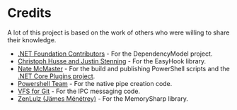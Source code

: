 # Credits

A lot of this project is based on the work of others who were willing to share their knowledge.

* [.NET Foundation Contributors](https://github.com/dotnet) - For the DependencyModel project.
* [Christoph Husse and Justin Stenning](https://github.com/EasyHook/EasyHook/blob/master/LICENSE) - For the EasyHook library.
* [Nate McMaster](https://github.com/natemcmaster) - For the build and publishing PowerShell scripts and the [.NET Core Plugins project](https://github.com/natemcmaster/DotNetCorePlugins).
* [Powershell Team](https://github.com/PowerShell/PowerShell) - For the native pipe creation code.
* [VFS for Git](https://github.com/Microsoft/VFSForGit) - For the IPC messaging code.
* [ZenLulz (Jämes Ménétrey)](https://github.com/ZenLulz/MemorySharp) - For the MemorySharp library.